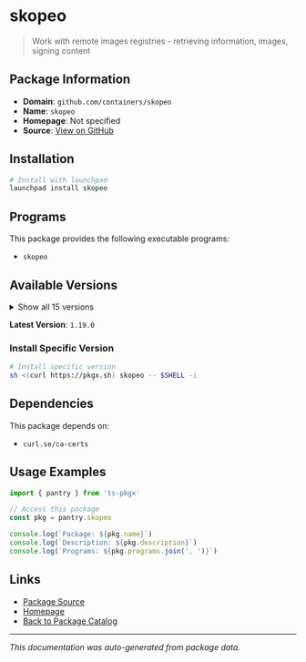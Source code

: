 # skopeo

> Work with remote images registries - retrieving information, images, signing content

## Package Information

- **Domain**: `github.com/containers/skopeo`
- **Name**: `skopeo`
- **Homepage**: Not specified
- **Source**: [View on GitHub](https://github.com/pkgxdev/pantry/tree/main/projects/github.com/containers/skopeo/package.yml)

## Installation

```bash
# Install with launchpad
launchpad install skopeo
```

## Programs

This package provides the following executable programs:

- `skopeo`

## Available Versions

<details>
<summary>Show all 15 versions</summary>

- `1.19.0`, `1.18.0`, `1.17.0`, `1.16.1`, `1.16.0`
- `1.15.2`, `1.15.1`, `1.15.0`, `1.14.5`, `1.14.4`
- `1.14.3`, `1.14.2`, `1.14.1`, `1.14.0`, `1.13.3`

</details>

**Latest Version**: `1.19.0`

### Install Specific Version

```bash
# Install specific version
sh <(curl https://pkgx.sh) skopeo -- $SHELL -i
```

## Dependencies

This package depends on:

- `curl.se/ca-certs`

## Usage Examples

```typescript
import { pantry } from 'ts-pkgx'

// Access this package
const pkg = pantry.skopeo

console.log(`Package: ${pkg.name}`)
console.log(`Description: ${pkg.description}`)
console.log(`Programs: ${pkg.programs.join(', ')}`)
```

## Links

- [Package Source](https://github.com/pkgxdev/pantry/tree/main/projects/github.com/containers/skopeo/package.yml)
- [Homepage](#)
- [Back to Package Catalog](../../package-catalog.md)

---

*This documentation was auto-generated from package data.*
